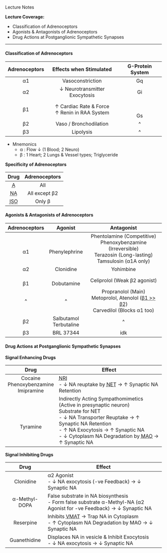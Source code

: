 Lecture Notes

**Lecture Coverage:**
- Classification of Adrenoceptors
- Agonists & Antagonists of Adrenoceptors
- Drug Actions at Postganglionic Sympathetic Synapses

---
#### **Classification of Adrenoceptors**

| **Adrenoceptors** |           **Effects when Stimulated**           | **G-Protein System** |
| :---------------: | :---------------------------------------------: | :------------------: |
|        α1         |                Vasoconstriction                 |          Gq          |
|        α2         |          ↓ Neurotransmitter Exocytosis          |          Gi          |
|        β1         | ↑ Cardiac Rate & Force<br>↑ Renin in RAA System |      <br><br>Gs      |
|        β2         |             Vaso / Bronchodilation              |          ^           |
|        β3         |                    Lipolysis                    |          ^           |
- Mnemonics
	- α : Flow ↓ (1 Blood; 2 Neuro)
	- β : 1 Heart; 2 Lungs & Vessel types; Triglyceride

**Specificity of Adrenoceptors**

|               **Drug**                | **Adrenoceptors** |
| :-----------------------------------: | :---------------: |
|   <abbr Title="Adrenaline">A</abbr>   |        All        |
| <abbr Title="Noradrenaline">NA</abbr> |   All except β2   |
| <abbr Title="Isoprenaline">ISO</abbr> |      Only β       |


#### **Agonists & Antagonists of Adrenoceptors**

| **Adrenoceptors** |        **Agonist**        |                                                      **Antagonist**                                                      |
| :---------------: | :-----------------------: | :----------------------------------------------------------------------------------------------------------------------: |
|      <br>α1       |     <br>Phenylephrine     |    Phentolamine (Competitive)<br>Phenoxybenzamine (Irreversible)<br>Terazosin (Long-lasting)<br>Tamsulosin (α1A only)    |
|        α2         |         Clonidine         |                                                        Yohimbine                                                         |
|      <br>β1       |      <br>Dobutamine       |                                               Celiprolol (Weak β2 agonist)                                               |
|         ^         |             ^             | Propranolol (Main)<br>Metoprolol, Atenolol (<abbr Title="Cardioselective">β1 >> β2</abbr>)<br>Carvedilol (Blocks α1 too) |
|        β2         | Salbutamol<br>Terbutaline |                                                            ^                                                             |
|        β3         |         BRL 37344         |                                                           idk                                                            |


#### **Drug Actions at Postganglionic Sympathetic Synapses**
**Signal Enhancing Drugs**

|                 **Drug**                  | **Effect**                                                                                                                                                                                                                                                                         |
| :---------------------------------------: | ---------------------------------------------------------------------------------------------------------------------------------------------------------------------------------------------------------------------------------------------------------------------------------- |
| Cocaine<br>Phenoxybenzamine<br>Imipramine | <abbr Title="NA Reuptake Inhibitors">NRI</abbr><br>- ↓ NA reuptake by <abbr Title="NA Transporters">NET</abbr> → ↑ Synaptic NA Retention                                                                                                                                           |
|             <br><br>Tyramine              | Indirectly Acting Sympathomimetics (Active in presynaptic neuron)<br>Substrate for NET<br>- ↓ NA Transporter Reuptake → ↑ Synaptic NA Retention<br>- ↑ NA Exocytosis → ↑ Synaptic NA<br>- ↓ Cytoplasm NA Degradation by <abbr Title="Monoamine Oxidase">MAO</abbr> → ↑ Synaptic NA |


**Signal Inhibiting Drugs**

|   **Drug**    | **Effect**                                                                                                                                                                |
| :-----------: | ------------------------------------------------------------------------------------------------------------------------------------------------------------------------- |
|   Clonidine   | α2 Agonist<br>- ↓ NA exocytosis (-ve Feedback) → ↓ Synaptic NA                                                                                                            |
| α-Methyl-DOPA | False substrate in NA biosynthesis<br>- Form false substrate α-Methyl-NA (α2 Agonist for -ve Feedback) → ↓ Synaptic NA                                                    |
|   Reserpine   | Inhibits <abbr Title="Vesicular MA Transporter (Controls NA into/from Vesicle)">VMAT</abbr> → Trap NA in Cytoplasm<br>- ↑ Cytoplasm NA Degradation by MAO → ↓ Synaptic NA |
| Guanethidine  | Displaces NA in vesicle & Inhibit Exocytosis<br>- ↓ NA exocytosis → ↓ Synaptic NA                                                                                         |
